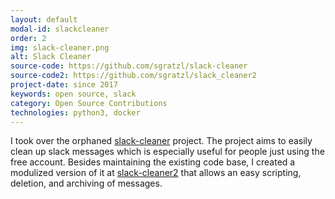 ```yaml
---
layout: default
modal-id: slackcleaner
order: 2
img: slack-cleaner.png
alt: Slack Cleaner
source-code: https://github.com/sgratzl/slack-cleaner
source-code2: https://github.com/sgratzl/slack_cleaner2
project-date: since 2017
keywords: open source, slack
category: Open Source Contributions
technologies: python3, docker
---
```


I took over the orphaned [slack-cleaner](https://github.com/sgratzl/slack-cleaner) project. The project aims to easily clean up slack messages which is especially useful for people just using the free account. Besides maintaining the existing code base, I created a modulized version of it at [slack-cleaner2](https://github.com/sgratzl/slack_cleaner2) that allows an easy scripting, deletion, and archiving of messages.